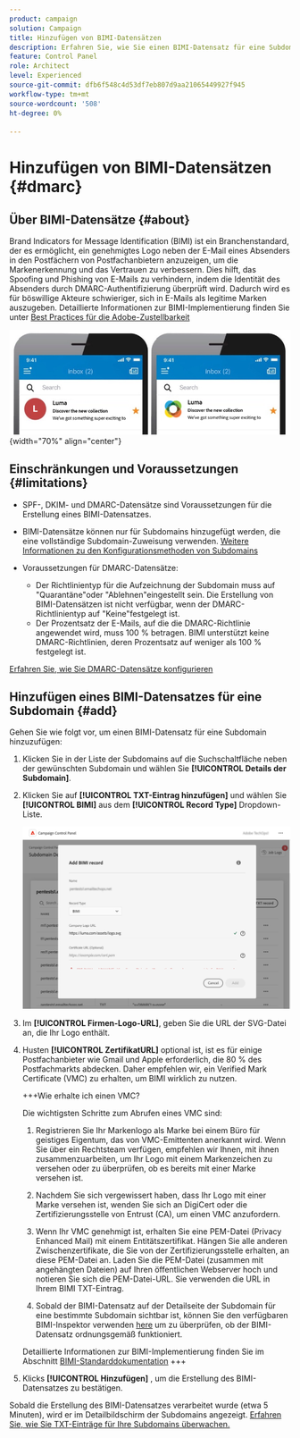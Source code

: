 ```yaml
---
product: campaign
solution: Campaign
title: Hinzufügen von BIMI-Datensätzen
description: Erfahren Sie, wie Sie einen BIMI-Datensatz für eine Subdomain hinzufügen.
feature: Control Panel
role: Architect
level: Experienced
source-git-commit: dfb6f548c4d53df7eb807d9aa21065449927f945
workflow-type: tm+mt
source-wordcount: '508'
ht-degree: 0%

---
```



# Hinzufügen von BIMI-Datensätzen {#dmarc}

## Über BIMI-Datensätze {#about}

Brand Indicators for Message Identification (BIMI) ist ein Branchenstandard, der es ermöglicht, ein genehmigtes Logo neben der E-Mail eines Absenders in den Postfächern von Postfachanbietern anzuzeigen, um die Markenerkennung und das Vertrauen zu verbessern. Dies hilft, das Spoofing und Phishing von E-Mails zu verhindern, indem die Identität des Absenders durch DMARC-Authentifizierung überprüft wird. Dadurch wird es für böswillige Akteure schwieriger, sich in E-Mails als legitime Marken auszugeben. Detaillierte Informationen zur BIMI-Implementierung finden Sie unter [Best Practices für die Adobe-Zustellbarkeit](https://experienceleague.adobe.com/docs/deliverability-learn/deliverability-best-practice-guide/additional-resources/technotes/implement-bimi.html)

![](assets/bimi-example.png){width="70%" align="center"}

## Einschränkungen und Voraussetzungen {#limitations}

* SPF-, DKIM- und DMARC-Datensätze sind Voraussetzungen für die Erstellung eines BIMI-Datensatzes.
* BIMI-Datensätze können nur für Subdomains hinzugefügt werden, die eine vollständige Subdomain-Zuweisung verwenden. [Weitere Informationen zu den Konfigurationsmethoden von Subdomains](subdomains-branding.md#subdomain-delegation-methods)
* Voraussetzungen für DMARC-Datensätze:

   * Der Richtlinientyp für die Aufzeichnung der Subdomain muss auf &quot;Quarantäne&quot;oder &quot;Ablehnen&quot;eingestellt sein. Die Erstellung von BIMI-Datensätzen ist nicht verfügbar, wenn der DMARC-Richtlinientyp auf &quot;Keine&quot;festgelegt ist.
   * Der Prozentsatz der E-Mails, auf die die DMARC-Richtlinie angewendet wird, muss 100 % betragen. BIMI unterstützt keine DMARC-Richtlinien, deren Prozentsatz auf weniger als 100 % festgelegt ist.

[Erfahren Sie, wie Sie DMARC-Datensätze konfigurieren](dmarc.md)

## Hinzufügen eines BIMI-Datensatzes für eine Subdomain {#add}

Gehen Sie wie folgt vor, um einen BIMI-Datensatz für eine Subdomain hinzuzufügen:

1. Klicken Sie in der Liste der Subdomains auf die Suchschaltfläche neben der gewünschten Subdomain und wählen Sie **[!UICONTROL Details der Subdomain]**.

1. Klicken Sie auf **[!UICONTROL TXT-Eintrag hinzufügen]** und wählen Sie **[!UICONTROL BIMI]** aus dem **[!UICONTROL Record Type]** Dropdown-Liste.

   ![](assets/bimi-add.png)

1. Im **[!UICONTROL Firmen-Logo-URL]**, geben Sie die URL der SVG-Datei an, die Ihr Logo enthält.

1. Husten **[!UICONTROL ZertifikatURL]** optional ist, ist es für einige Postfachanbieter wie Gmail und Apple erforderlich, die 80 % des Postfachmarkts abdecken. Daher empfehlen wir, ein Verified Mark Certificate (VMC) zu erhalten, um BIMI wirklich zu nutzen.

   +++Wie erhalte ich einen VMC?

   Die wichtigsten Schritte zum Abrufen eines VMC sind:

   1. Registrieren Sie Ihr Markenlogo als Marke bei einem Büro für geistiges Eigentum, das von VMC-Emittenten anerkannt wird. Wenn Sie über ein Rechtsteam verfügen, empfehlen wir Ihnen, mit ihnen zusammenzuarbeiten, um Ihr Logo mit einem Markenzeichen zu versehen oder zu überprüfen, ob es bereits mit einer Marke versehen ist.

   1. Nachdem Sie sich vergewissert haben, dass Ihr Logo mit einer Marke versehen ist, wenden Sie sich an DigiCert oder die Zertifizierungsstelle von Entrust (CA), um einen VMC anzufordern.

   1. Wenn Ihr VMC genehmigt ist, erhalten Sie eine PEM-Datei (Privacy Enhanced Mail) mit einem Entitätszertifikat. Hängen Sie alle anderen Zwischenzertifikate, die Sie von der Zertifizierungsstelle erhalten, an diese PEM-Datei an. Laden Sie die PEM-Datei (zusammen mit angehängten Dateien) auf Ihren öffentlichen Webserver hoch und notieren Sie sich die PEM-Datei-URL. Sie verwenden die URL in Ihrem BIMI TXT-Eintrag.

   1. Sobald der BIMI-Datensatz auf der Detailseite der Subdomain für eine bestimmte Subdomain sichtbar ist, können Sie den verfügbaren BIMI-Inspektor verwenden [here](https://bimigroup.org/bimi-generator/) um zu überprüfen, ob der BIMI-Datensatz ordnungsgemäß funktioniert.

   Detaillierte Informationen zur BIMI-Implementierung finden Sie im Abschnitt [BIMI-Standarddokumentation](https://bimigroup.org/implementation-guide/)
+++

1. Klicks **[!UICONTROL Hinzufügen]** , um die Erstellung des BIMI-Datensatzes zu bestätigen.

Sobald die Erstellung des BIMI-Datensatzes verarbeitet wurde (etwa 5 Minuten), wird er im Detailbildschirm der Subdomains angezeigt. [Erfahren Sie, wie Sie TXT-Einträge für Ihre Subdomains überwachen.](gs-txt-records.md#monitor)
